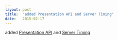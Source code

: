 ```yaml
---
layout: post
title:  "added Presentation API and Server Timing"
date:   2015-02-17
---
```


added [Presentation API](/spec/) and [Server Timing](/spec/)

